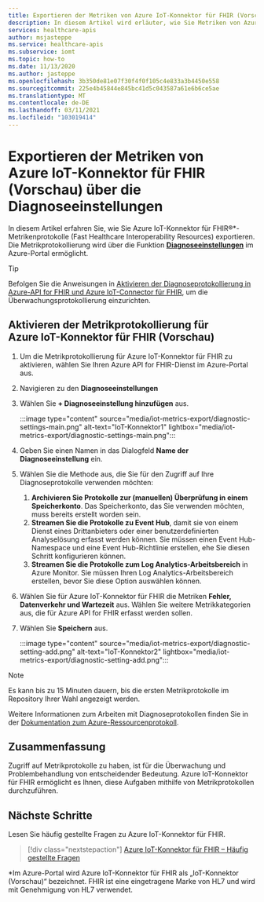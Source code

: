 ```yaml
---
title: Exportieren der Metriken von Azure IoT-Konnektor für FHIR (Vorschau) über die Diagnoseeinstellungen
description: In diesem Artikel wird erläuter, wie Sie Metriken von Azure IoT-Konnektor für FHIR (Vorschau) über die Diagnoseeinstellungen exportieren.
services: healthcare-apis
author: msjasteppe
ms.service: healthcare-apis
ms.subservice: iomt
ms.topic: how-to
ms.date: 11/13/2020
ms.author: jasteppe
ms.openlocfilehash: 3b350de81e07f30f4f0f105c4e833a3b4450e558
ms.sourcegitcommit: 225e4b45844e845bc41d5c043587a61e6b6ce5ae
ms.translationtype: MT
ms.contentlocale: de-DE
ms.lasthandoff: 03/11/2021
ms.locfileid: "103019414"
---
```

# <a name="export-azure-iot-connector-for-fhir-preview-metrics-through-diagnostic-settings"></a>Exportieren der Metriken von Azure IoT-Konnektor für FHIR (Vorschau) über die Diagnoseeinstellungen

In diesem Artikel erfahren Sie, wie Sie Azure IoT-Konnektor für FHIR&#174;*-Metrikenprotokolle (Fast Healthcare Interoperability Resources) exportieren. Die Metrikprotokollierung wird über die Funktion [**Diagnoseeinstellungen**](../../azure-monitor/essentials/diagnostic-settings.md) im Azure-Portal ermöglicht. 

> [!TIP]
> Befolgen Sie die Anweisungen in [Aktivieren der Diagnoseprotokollierung in Azure-API for FHIR und Azure IoT-Connector für FHIR](enable-diagnostic-logging.md#enable-diagnostic-logging-in-azure-api-for-fhir), um die Überwachungsprotokollierung einzurichten.

## <a name="enable-metrics-logging-for-the-azure-iot-connector-for-fhir-preview"></a>Aktivieren der Metrikprotokollierung für Azure IoT-Konnektor für FHIR (Vorschau)
1. Um die Metrikprotokollierung für Azure IoT-Konnektor für FHIR zu aktivieren, wählen Sie Ihren Azure API for FHIR-Dienst im Azure-Portal aus. 

2. Navigieren zu den **Diagnoseeinstellungen** 

3. Wählen Sie **+ Diagnoseeinstellung hinzufügen**  aus.

   :::image type="content" source="media/iot-metrics-export/diagnostic-settings-main.png" alt-text="IoT-Konnektor1" lightbox="media/iot-metrics-export/diagnostic-settings-main.png"::: 

4. Geben Sie einen Namen in das Dialogfeld **Name der Diagnoseeinstellung** ein.

5. Wählen Sie die Methode aus, die Sie für den Zugriff auf Ihre Diagnoseprotokolle verwenden möchten:

    1. **Archivieren Sie Protokolle zur (manuellen) Überprüfung in einem Speicherkonto**. Das Speicherkonto, das Sie verwenden möchten, muss bereits erstellt worden sein.
    2. **Streamen Sie die Protokolle zu Event Hub**, damit sie von einem Dienst eines Drittanbieters oder einer benutzerdefinierten Analyselösung erfasst werden können. Sie müssen einen Event Hub-Namespace und eine Event Hub-Richtlinie erstellen, ehe Sie diesen Schritt konfigurieren können.
    3. **Streamen Sie die Protokolle zum Log Analytics-Arbeitsbereich** in Azure Monitor. Sie müssen Ihren Log Analytics-Arbeitsbereich erstellen, bevor Sie diese Option auswählen können.

6. Wählen Sie für Azure IoT-Konnektor für FHIR die Metriken **Fehler, Datenverkehr und Wartezeit** aus.  Wählen Sie weitere Metrikkategorien aus, die für Azure API for FHIR erfasst werden sollen.

7. Wählen Sie **Speichern** aus.

   :::image type="content" source="media/iot-metrics-export/diagnostic-setting-add.png" alt-text="IoT-Konnektor2" lightbox="media/iot-metrics-export/diagnostic-setting-add.png":::

> [!Note] 
> Es kann bis zu 15 Minuten dauern, bis die ersten Metrikprotokolle im Repository Ihrer Wahl angezeigt werden.  
 
Weitere Informationen zum Arbeiten mit Diagnoseprotokollen finden Sie in der [Dokumentation zum Azure-Ressourcenprotokoll](../../azure-monitor/essentials/platform-logs-overview.md).

## <a name="conclusion"></a>Zusammenfassung 
Zugriff auf Metrikprotokolle zu haben, ist für die Überwachung und Problembehandlung von entscheidender Bedeutung.  Azure IoT-Konnektor für FHIR ermöglicht es Ihnen, diese Aufgaben mithilfe von Metrikprotokollen durchzuführen. 

## <a name="next-steps"></a>Nächste Schritte

Lesen Sie häufig gestellte Fragen zu Azure IoT-Konnektor für FHIR.

>[!div class="nextstepaction"]
>[Azure IoT-Konnektor für FHIR – Häufig gestellte Fragen](fhir-faq.md)

*Im Azure-Portal wird Azure IoT-Konnektor für FHIR als „IoT-Konnektor (Vorschau)“ bezeichnet. FHIR ist eine eingetragene Marke von HL7 und wird mit Genehmigung von HL7 verwendet.
